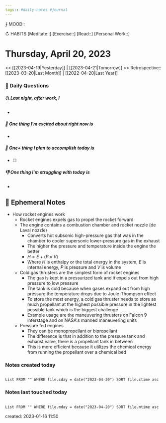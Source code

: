 ```yaml
---
tags:: #daily-notes #journal
---
```


⨑ MOOD::

↻ HABITS
[Meditate::]
[Exercise::]
[Read::]
[Personal Work::]

# Thursday, April 20, 2023

\<\< [[2023-04-19|Yesterday]] | [[2023-04-21|Tomorrow]] >>
Retrospective:: [[2023-03-20|Last Month]] | [[2022-04-20|Last Year]]

### 📅 Daily Questions

##### 🌜 Last night, after work, I

-

##### 🙌 One thing I'm excited about right now is

-

##### 🚀 One+ thing I plan to accomplish today is

- [ ]

##### 👎 One thing I'm struggling with today is

-

## 📝 Ephemeral Notes

- How rocket engines work
	- Rocket engines expels gas to propel the rocket forward
	- The engine contains a combustion chamber and rocket nozzle (de Laval nozzle)
		- Converts hot subsonic high-pressure gas that was in the chamber to cooler supersonic lower-pressure gas in the exhaust
		- The higher the pressure and temperature inside the engine the better
		- $H = E + (P \times V)$
		- Where $H$ is enthalpy or the total energy in the system, $E$ is internal energy, $P$ is pressure and $V$ is volume
	- Cold gas thrusters are the simplest form of rocket engines
		- The gas is kept in a pressurized tank and it expels out from high pressure to low pressure
		- The tank is cold because when gases expand out from high pressure the temperature drops due to Joule-Thompson effect
		- To store the most energy, a cold gas thruster needs to store as much propellant at the highest possible pressure in the lightest possible tank which is the biggest challenge
		- Example usage are the maneuvering thrusters on Falcon 9 interstage and on NASA's manned maneuvering units
	- Pressure fed engines
		- They can be monopropellant or bipropellant
		- The difference is that in addition to the pressure tank and exhaust valve, there is a propellant tank in between
		- This is more efficient because it utilizes the chemical energy from running the propellant over a chemical bed

### Notes created today

```dataview

List FROM "" WHERE file.cday = date("2023-04-20") SORT file.ctime asc

```

### Notes last touched today

```dataview

List FROM "" WHERE file.mday = date("2023-04-20") SORT file.mtime asc

```

created: 2023-01-16 11:50
